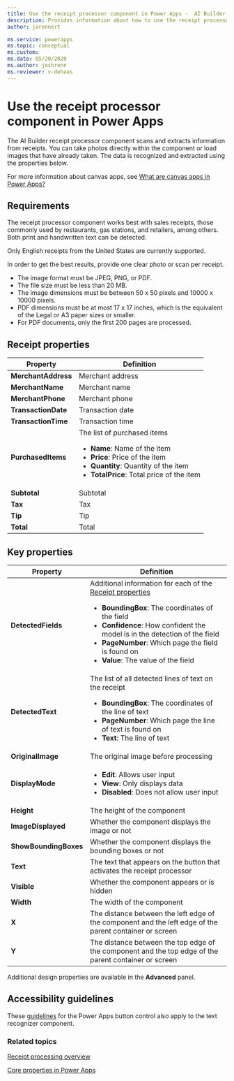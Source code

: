 ```yaml
---
title: Use the receipt processor component in Power Apps -  AI Builder | Microsoft Docs
description: Provides information about how to use the receipt processor component in Power Apps
author: jarennert

ms.service: powerapps
ms.topic: conceptual
ms.custom: 
ms.date: 05/20/2020
ms.author: joshrenn
ms.reviewer: v-dehaas
---
```


# Use the receipt processor component in Power Apps

The AI Builder receipt processor component scans and extracts information from receipts. You can take photos directly within the component or load images that have already taken. The data is recognized and extracted using the properties below.

For more information about canvas apps, see [What are canvas apps in Power Apps?](/powerapps/maker/canvas-apps/getting-started)

## Requirements
The receipt processor component works best with sales receipts, those commonly used by restaurants, gas stations, and retailers, among others. Both print and handwritten text can be detected.

Only English receipts from the United States are currently supported.

In order to get the best results, provide one clear photo or scan per receipt.

- The image format must be JPEG, PNG, or PDF.
- The file size must be less than 20 MB.
- The image dimensions must be between 50 x 50 pixels and 10000 x 10000 pixels.
- PDF dimensions must be at most 17 x 17 inches, which is the equivalent of the Legal or A3 paper sizes or smaller.
- For PDF documents, only the first 200 pages are processed.

## Receipt properties
|Property|Definition|
|---------|---------|
|**MerchantAddress**|Merchant address|
|**MerchantName**|Merchant name|
|**MerchantPhone**|Merchant phone|
|**TransactionDate**|Transaction date|
|**TransactionTime**|Transaction time|
|**PurchasedItems**|The list of purchased items <ul><li>**Name**: Name of the item</li><li>**Price**: Price of the item</li><li>**Quantity**: Quantity of the item</li><li>**TotalPrice**: Total price of the item</li></ul>|
|**Subtotal**|Subtotal|
|**Tax**|Tax|
|**Tip**|Tip|
|**Total**|Total|

## Key properties
|Property|Definition|
|---------|---------|
|**DetectedFields**|Additional information for each of the [Receipt properties](#receipt-properties) <ul><li>**BoundingBox**: The coordinates of the field</li><li>**Confidence**: How confident the model is in the detection of the field</li><li>**PageNumber**: Which page the field is found on</li><li>**Value**: The value of the field</li></ul>|
|**DetectedText**|The list of all detected lines of text on the receipt <ul><li>**BoundingBox**: The coordinates of the line of text</li><li>**PageNumber**: Which page the line of text is found on</li><li>**Text**: The line of text</li></ul>|
|**OriginalImage**|The original image before processing|
|**DisplayMode**|<ul><li>**Edit**: Allows user input</li><li>**View**: Only displays data</li><li>**Disabled**: Does not allow user input</li></ul>|
|**Height**|The height of the component|
|**ImageDisplayed**|Whether the component displays the image or not|
|**ShowBoundingBoxes**|Whether the component displays the bounding boxes or not|
|**Text**|The text that appears on the button that activates the receipt processor |
|**Visible**|Whether the component appears or is hidden|
|**Width**|The width of the component|
|**X**|The distance between the left edge of the component and the left edge of the parent container or screen|
|**Y**|The distance between the top edge of the component and the top edge of the parent container or screen|

Additional design properties are available in the **Advanced** panel.

## Accessibility guidelines
These [guidelines](/powerapps/maker/canvas-apps/controls/control-button) for the Power Apps button control also apply to the text recognizer component.

### Related topics

[Receipt processing overview](prebuilt-receipt-processing.md)

[Core properties in Power Apps](/powerapps/maker/canvas-apps/controls/properties-core)
